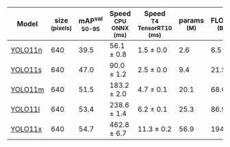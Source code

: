 | Model                                                                                | size<br><sup>(pixels)</sup> | mAP<sup>val<br>50-95 | Speed<br><sup>CPU ONNX<br>(ms) | Speed<br><sup>T4 TensorRT10<br>(ms) | params<br><sup>(M)</sup> | FLOPs<br><sup>(B)</sup> |
| ------------------------------------------------------------------------------------ | --------------------------- | -------------------- | ------------------------------ | ----------------------------------- | ------------------------ | ----------------------- |
| [YOLO11n](https://github.com/ultralytics/assets/releases/download/v8.3.0/yolo11n.pt) | 640                         | 39.5                 | 56.1 ± 0.8                     | 1.5 ± 0.0                           | 2.6                      | 6.5                     |
| [YOLO11s](https://github.com/ultralytics/assets/releases/download/v8.3.0/yolo11s.pt) | 640                         | 47.0                 | 90.0 ± 1.2                     | 2.5 ± 0.0                           | 9.4                      | 21.5                    |
| [YOLO11m](https://github.com/ultralytics/assets/releases/download/v8.3.0/yolo11m.pt) | 640                         | 51.5                 | 183.2 ± 2.0                    | 4.7 ± 0.1                           | 20.1                     | 68.0                    |
| [YOLO11l](https://github.com/ultralytics/assets/releases/download/v8.3.0/yolo11l.pt) | 640                         | 53.4                 | 238.6 ± 1.4                    | 6.2 ± 0.1                           | 25.3                     | 86.9                    |
| [YOLO11x](https://github.com/ultralytics/assets/releases/download/v8.3.0/yolo11x.pt) | 640                         | 54.7                 | 462.8 ± 6.7                    | 11.3 ± 0.2                          | 56.9                     | 194.9                   |
